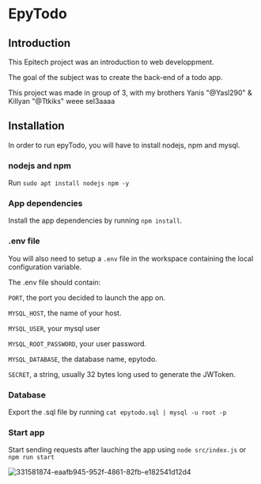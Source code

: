 # EpyTodo

## Introduction

 This Epitech project was an introduction to web developpment.

The goal of the subject was to create the back-end of a todo app.

This project was made in group of 3, with my brothers Yanis "@Yasl290" & Killyan "@Ttkiks" weee sel3aaaa

## Installation

  In order to run epyTodo, you will have to install nodejs, npm and mysql.
  
  ### nodejs and npm
  
Run `sudo apt install nodejs npm -y` 
### App dependencies

 Install the app dependencies by running `npm install`.

### .env file

 You will also need to setup a `.env` file in the workspace containing the local configuration variable.

 The .env file should contain:

`PORT`, the port you decided to launch the app on.

`MYSQL_HOST`, the name of your host.

`MYSQL_USER`, your mysql user

`MYSQL_ROOT_PASSWORD`, your user password.

`MYSQL_DATABASE`, the database name, epytodo.

`SECRET`, a string, usually 32 bytes long used to generate the JWToken.

### Database

 Export the .sql file by running `cat epytodo.sql | mysql -u root -p`

### Start app

 Start sending requests after lauching the app using `node src/index.js` or `npm run start`

![331581874-eaafb945-952f-4861-82fb-e182541d12d4](https://github.com/SaltyyCode/Epytodo/assets/141867236/8d8c5337-eead-46d8-ab55-a0c6e2a2af28)

 
